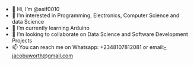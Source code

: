 - 👋 Hi, I’m @asif0010
- 👀 I’m interested in Programming, Electronics, Computer Science and data Science
- 🌱 I’m currently learning Arduino
- 💞️ I’m looking to collaborate on Data Science and Software Development Projects
- 📫 You can reach me on Whatsapp: +2348107812081 or email:-jacobuworth@gmail.com

<!---
asif0010/asif0010 is a ✨ special ✨ repository because its `README.md` (this file) appears on your GitHub profile.
You can click the Preview link to take a look at your changes.
--->
